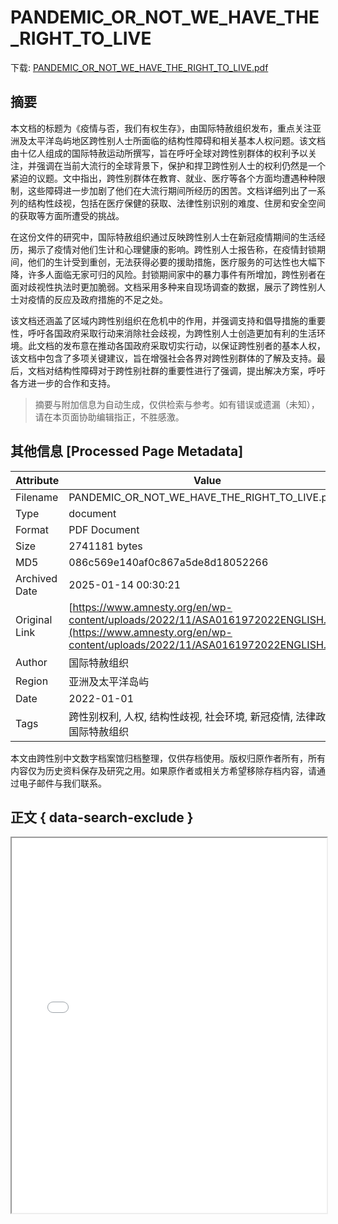 # PANDEMIC_OR_NOT_WE_HAVE_THE_RIGHT_TO_LIVE

<!-- tcd_download_link -->
下载: <a href="../PANDEMIC_OR_NOT_WE_HAVE_THE_RIGHT_TO_LIVE.pdf" download>PANDEMIC_OR_NOT_WE_HAVE_THE_RIGHT_TO_LIVE.pdf</a>
<!-- tcd_download_link_end -->

## 摘要

<!-- tcd_abstract -->
本文档的标题为《疫情与否，我们有权生存》，由国际特赦组织发布，重点关注亚洲及太平洋岛屿地区跨性别人士所面临的结构性障碍和相关基本人权问题。该文档由十亿人组成的国际特赦运动所撰写，旨在呼吁全球对跨性别群体的权利予以关注，并强调在当前大流行的全球背景下，保护和捍卫跨性别人士的权利仍然是一个紧迫的议题。文中指出，跨性别群体在教育、就业、医疗等各个方面均遭遇种种限制，这些障碍进一步加剧了他们在大流行期间所经历的困苦。文档详细列出了一系列的结构性歧视，包括在医疗保健的获取、法律性别识别的难度、住房和安全空间的获取等方面所遭受的挑战。

在这份文件的研究中，国际特赦组织通过反映跨性别人士在新冠疫情期间的生活经历，揭示了疫情对他们生计和心理健康的影响。跨性别人士报告称，在疫情封锁期间，他们的生计受到重创，无法获得必要的援助措施，医疗服务的可达性也大幅下降，许多人面临无家可归的风险。封锁期间家中的暴力事件有所增加，跨性别者在面对歧视性执法时更加脆弱。文档采用多种来自现场调查的数据，展示了跨性别人士对疫情的反应及政府措施的不足之处。

该文档还涵盖了区域内跨性别组织在危机中的作用，并强调支持和倡导措施的重要性，呼吁各国政府采取行动来消除社会歧视，为跨性别人士创造更加有利的生活环境。此文档的发布意在推动各国政府采取切实行动，以保证跨性别者的基本人权，该文档中包含了多项关键建议，旨在增强社会各界对跨性别群体的了解及支持。最后，文档对结构性障碍对于跨性别社群的重要性进行了强调，提出解决方案，呼吁各方进一步的合作和支持。

<!-- tcd_abstract_end -->

> 摘要与附加信息为自动生成，仅供检索与参考。如有错误或遗漏（未知），请在本页面协助编辑指正，不胜感激。

## 其他信息 [Processed Page Metadata]

| Attribute       | Value                                  |
|-----------------|----------------------------------------|
| Filename        | PANDEMIC_OR_NOT_WE_HAVE_THE_RIGHT_TO_LIVE.pdf                             |
| Type            | document                                 |
| Format          | PDF Document                               |
| Size            | 2741181 bytes                           |
| MD5             | 086c569e140af0c867a5de8d18052266                                  |
| Archived Date   | 2025-01-14 00:30:21                             |
| Original Link   | [https://www.amnesty.org/en/wp-content/uploads/2022/11/ASA0161972022ENGLISH.pdf](https://www.amnesty.org/en/wp-content/uploads/2022/11/ASA0161972022ENGLISH.pdf)                         |
| Author          | 国际特赦组织                               |
| Region          | 亚洲及太平洋岛屿                               |
| Date            | 2022-01-01                                 |
| Tags            | 跨性别权利, 人权, 结构性歧视, 社会环境, 新冠疫情, 法律政策, 国际特赦组织                                 |

本文由跨性别中文数字档案馆归档整理，仅供存档使用。版权归原作者所有，所有内容仅为历史资料保存及研究之用。如果原作者或相关方希望移除存档内容，请通过电子邮件与我们联系。

## 正文 { data-search-exclude }

<!-- tcd_main_text -->
<iframe src="../PANDEMIC_OR_NOT_WE_HAVE_THE_RIGHT_TO_LIVE.pdf" width="100%" height="600px">
    <p>无法显示PDF，请下载查看。</p>
</iframe>
<!-- tcd_main_text_end -->

